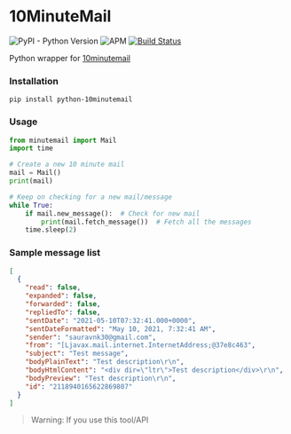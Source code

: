 # 10MinuteMail
![PyPI - Python Version](https://img.shields.io/pypi/pyversions/python-10minutemail)
![APM](https://img.shields.io/apm/l/vim-mode)
[![Build Status](https://www.travis-ci.com/SauravKanchan/10minutemail.svg?branch=main)](https://www.travis-ci.com/SauravKanchan/10minutemail)

Python wrapper for [10minutemail](https://10minutemail.com/)

### Installation

```
pip install python-10minutemail
```

### Usage

```python
from minutemail import Mail
import time

# Create a new 10 minute mail
mail = Mail()
print(mail)

# Keep on checking for a new mail/message
while True:
    if mail.new_message():  # Check for new mail
        print(mail.fetch_message())  # Fetch all the messages
    time.sleep(2)
```

### Sample message list

```json
[
  {
    "read": false,
    "expanded": false,
    "forwarded": false,
    "repliedTo": false,
    "sentDate": "2021-05-10T07:32:41.000+0000",
    "sentDateFormatted": "May 10, 2021, 7:32:41 AM",
    "sender": "sauravnk30@gmail.com",
    "from": "[Ljavax.mail.internet.InternetAddress;@37e8c463",
    "subject": "Test message",
    "bodyPlainText": "Test description\r\n",
    "bodyHtmlContent": "<div dir=\"ltr\">Test description</div>\r\n",
    "bodyPreview": "Test description\r\n",
    "id": "2118940165622869807"
  }
]
```

> Warning: If you use this tool/API 